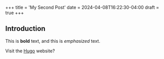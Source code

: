 +++
title = 'My Second Post'
date = 2024-04-08T16:22:30-04:00
draft = true
+++
## Introduction

This is **bold** text, and this is *emphasized* text.

Visit the [Hugo](https://gohugo.io) website?